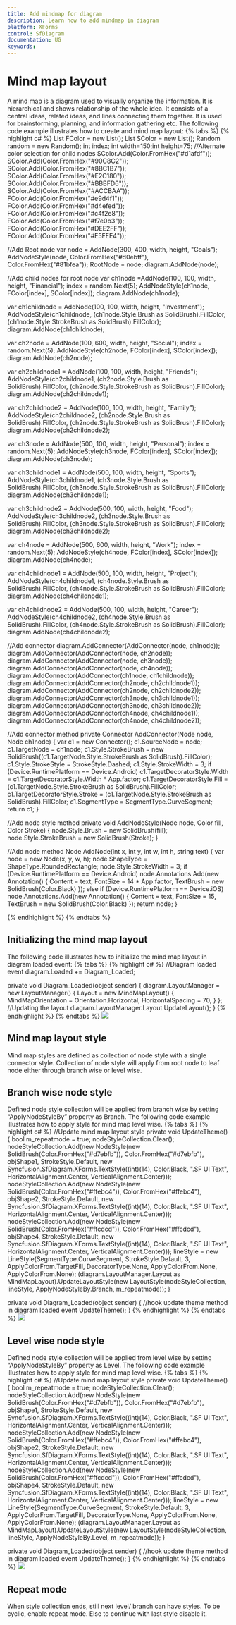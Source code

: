 ```yaml
---
title: Add mindmap for diagram
description: Learn how to add mindmap in diagram
platform: XForms
control: SfDiagram
documentation: UG
keywords: 
---
```

# Mind map layout

A mind map is a diagram used to visually organize the information. It is hierarchical and shows relationship of the whole idea. It consists of a central ideas, related ideas, and lines connecting them together.  It is used for brainstorming, planning, and information gathering etc. The following code example illustrates how to create and mind map layout:
{% tabs %}
{% highlight c# %}
List<Color> FColor = new List<Color>();
List<Color> SColor = new List<Color>();
Random random = new Random();
int index;
int width=150;int height=75;
//Alternate color selection for child nodes
SColor.Add(Color.FromHex("#d1afdf"));
SColor.Add(Color.FromHex("#90C8C2"));
SColor.Add(Color.FromHex("#8BC1B7"));
SColor.Add(Color.FromHex("#E2C180"));
SColor.Add(Color.FromHex("#BBBFD6"));
SColor.Add(Color.FromHex("#ACCBAA"));
FColor.Add(Color.FromHex("#e9d4f1"));
FColor.Add(Color.FromHex("#d4efed"));
FColor.Add(Color.FromHex("#c4f2e8"));
FColor.Add(Color.FromHex("#f7e0b3"));
FColor.Add(Color.FromHex("#DEE2FF"));
FColor.Add(Color.FromHex("#E5FEE4"));

//Add Root node
var node = AddNode(300, 400, width, height, "Goals");
AddNodeStyle(node, Color.FromHex("#d0ebff"), Color.FromHex("#81bfea"));
RootNode = node;
diagram.AddNode(node);

//Add child nodes for root node
var ch1node =AddNode(100, 100, width, height, "Financial");
index = random.Next(5);
AddNodeStyle(ch1node, FColor[index], SColor[index]);
diagram.AddNode(ch1node);

var ch1childnode = AddNode(100, 100, width, height, "Investment");
AddNodeStyle(ch1childnode, (ch1node.Style.Brush as SolidBrush).FillColor, (ch1node.Style.StrokeBrush as SolidBrush).FillColor);
diagram.AddNode(ch1childnode);

var ch2node = AddNode(100, 600, width, height, "Social");
index = random.Next(5);
AddNodeStyle(ch2node, FColor[index], SColor[index]);
diagram.AddNode(ch2node);

var ch2childnode1 = AddNode(100, 100, width, height, "Friends");
AddNodeStyle(ch2childnode1, (ch2node.Style.Brush as SolidBrush).FillColor, (ch2node.Style.StrokeBrush as SolidBrush).FillColor);
diagram.AddNode(ch2childnode1);

var ch2childnode2 = AddNode(100, 100, width, height, "Family");
AddNodeStyle(ch2childnode2, (ch2node.Style.Brush as SolidBrush).FillColor, (ch2node.Style.StrokeBrush as SolidBrush).FillColor);
diagram.AddNode(ch2childnode2);

var ch3node = AddNode(500, 100, width, height, "Personal");
index = random.Next(5);
AddNodeStyle(ch3node, FColor[index], SColor[index]);
diagram.AddNode(ch3node);

var ch3childnode1 = AddNode(500, 100, width, height, "Sports");
AddNodeStyle(ch3childnode1, (ch3node.Style.Brush as SolidBrush).FillColor, (ch3node.Style.StrokeBrush as SolidBrush).FillColor);
diagram.AddNode(ch3childnode1);

var ch3childnode2 = AddNode(500, 100, width, height, "Food");
AddNodeStyle(ch3childnode2, (ch3node.Style.Brush as SolidBrush).FillColor, (ch3node.Style.StrokeBrush as SolidBrush).FillColor);
diagram.AddNode(ch3childnode2);

var ch4node = AddNode(500, 600, width, height, "Work");
index = random.Next(5);
AddNodeStyle(ch4node, FColor[index], SColor[index]);
diagram.AddNode(ch4node);

var ch4childnode1 = AddNode(500, 100, width, height, "Project");
AddNodeStyle(ch4childnode1, (ch4node.Style.Brush as SolidBrush).FillColor, (ch4node.Style.StrokeBrush as SolidBrush).FillColor);
diagram.AddNode(ch4childnode1);

var ch4childnode2 = AddNode(500, 100, width, height, "Career");
AddNodeStyle(ch4childnode2, (ch4node.Style.Brush as SolidBrush).FillColor, (ch4node.Style.StrokeBrush as SolidBrush).FillColor);
diagram.AddNode(ch4childnode2);

//Add connector 
diagram.AddConnector(AddConnector(node, ch1node));
diagram.AddConnector(AddConnector(node, ch2node));
diagram.AddConnector(AddConnector(node, ch3node));
diagram.AddConnector(AddConnector(node, ch4node));
diagram.AddConnector(AddConnector(ch1node, ch1childnode));
diagram.AddConnector(AddConnector(ch2node, ch2childnode1));
diagram.AddConnector(AddConnector(ch2node, ch2childnode2));
diagram.AddConnector(AddConnector(ch3node, ch3childnode1));
diagram.AddConnector(AddConnector(ch3node, ch3childnode2));
diagram.AddConnector(AddConnector(ch4node, ch4childnode1));
diagram.AddConnector(AddConnector(ch4node, ch4childnode2));

//Add connector method 
private Connector AddConnector(Node node, Node ch1node)
{
    var c1 = new Connector();
    c1.SourceNode = node;
    c1.TargetNode = ch1node;
    c1.Style.StrokeBrush = new SolidBrush((c1.TargetNode.Style.StrokeBrush as SolidBrush).FillColor);
    c1.Style.StrokeStyle = StrokeStyle.Dashed;
    c1.Style.StrokeWidth = 3;
if (Device.RuntimePlatform == Device.Android)
    c1.TargetDecoratorStyle.Width = c1.TargetDecoratorStyle.Width * App.factor;
    c1.TargetDecoratorStyle.Fill = (c1.TargetNode.Style.StrokeBrush as SolidBrush).FillColor;
    c1.TargetDecoratorStyle.Stroke = (c1.TargetNode.Style.StrokeBrush as SolidBrush).FillColor;
    c1.SegmentType = SegmentType.CurveSegment;
     return c1;
}

//Add node style method
private void AddNodeStyle(Node node, Color fill, Color Stroke)
{
    node.Style.Brush = new SolidBrush(fill);
    node.Style.StrokeBrush = new SolidBrush(Stroke);
}

//Add node method 
Node AddNode(int x, int y, int w, int h, string text)
{
            var node = new Node(x, y, w, h);
            node.ShapeType = ShapeType.RoundedRectangle;
            node.Style.StrokeWidth = 3;
            if (Device.RuntimePlatform == Device.Android)
                node.Annotations.Add(new Annotation() { Content = text, FontSize = 14 * App.factor, TextBrush = new SolidBrush(Color.Black) });
            else if (Device.RuntimePlatform == Device.iOS)
                node.Annotations.Add(new Annotation() { Content = text, FontSize = 15, TextBrush = new SolidBrush(Color.Black) });
            return node;
}

{% endhighlight %}
{% endtabs %}

## Initializing the mind map layout
The following code illustrates how to initialize the mind map layout in diagram loaded event:
{% tabs %}
{% highlight c# %}
//Diagram loaded event
diagram.Loaded += Diagram_Loaded;

private void Diagram_Loaded(object sender)
{
      diagram.LayoutManager = new LayoutManager()
      {
         Layout = new MindMapLayout()
         {
            MindMapOrientation = Orientation.Horizontal,
            HorizontalSpacing = 70,
         }
      };
      //Updating the layout
      diagram.LayoutManager.Layout.UpdateLayout();
}
{% endhighlight %}
{% endtabs %}
![](Mindmap_images/Mindmap_img1.jpeg)

## Mind map layout style
Mind map styles are defined as collection of node style with a single connector style. Collection of node style will apply from root node to leaf node either through branch wise or level wise.

## Branch wise node style
Defined node style collection will be applied from branch wise by setting “ApplyNodeStyleBy” property as Branch. The following code example illustrates how to apply style for mind map level wise.
{% tabs %}
{% highlight c# %}
//Update mind map layout style 
private void UpdateTheme()
{
            bool m_repeatmode = true;
            nodeStyleCollection.Clear();
            nodeStyleCollection.Add(new NodeStyle(new SolidBrush(Color.FromHex("#d7ebfb")), Color.FromHex("#d7ebfb"), objShape1, StrokeStyle.Default,
            new Syncfusion.SfDiagram.XForms.TextStyle((int)(14), Color.Black, ".SF UI Text", HorizontalAlignment.Center, VerticalAlignment.Center)));
            nodeStyleCollection.Add(new NodeStyle(new SolidBrush(Color.FromHex("#ffebc4")), Color.FromHex("#ffebc4"), objShape2, StrokeStyle.Default,
            new Syncfusion.SfDiagram.XForms.TextStyle((int)(14), Color.Black, ".SF UI Text", HorizontalAlignment.Center, VerticalAlignment.Center)));
            nodeStyleCollection.Add(new NodeStyle(new SolidBrush(Color.FromHex("#ffcdcd")), Color.FromHex("#ffcdcd"), objShape4, StrokeStyle.Default,
            new Syncfusion.SfDiagram.XForms.TextStyle((int)(14), Color.Black, ".SF UI Text", HorizontalAlignment.Center, VerticalAlignment.Center)));
            lineStyle = new LineStyle(SegmentType.CurveSegment, StrokeStyle.Default, 3, ApplyColorFrom.TargetFill, DecoratorType.None, ApplyColorFrom.None, ApplyColorFrom.None);
            (diagram.LayoutManager.Layout as MindMapLayout).UpdateLayoutStyle(new LayoutStyle(nodeStyleCollection, lineStyle, ApplyNodeStyleBy.Branch, m_repeatmode));
 }

 private void Diagram_Loaded(object sender)
 {
            //hook update theme method in diagram loaded event 
            UpdateTheme();
 }
{% endhighlight %}
{% endtabs %}
![](Mindmap_images/Mindmap_img2.jpeg)

## Level wise node style
Defined node style collection will be applied from level wise by setting “ApplyNodeStyleBy” property as Level. The following code example illustrates how to apply style for mind map level wise.
{% tabs %}
{% highlight c# %}
//Update mind map layout style 
private void UpdateTheme()
{
            bool m_repeatmode = true;
            nodeStyleCollection.Clear();
            nodeStyleCollection.Add(new NodeStyle(new SolidBrush(Color.FromHex("#d7ebfb")), Color.FromHex("#d7ebfb"), objShape1, StrokeStyle.Default,
            new Syncfusion.SfDiagram.XForms.TextStyle((int)(14), Color.Black, ".SF UI Text", HorizontalAlignment.Center, VerticalAlignment.Center)));
            nodeStyleCollection.Add(new NodeStyle(new SolidBrush(Color.FromHex("#ffebc4")), Color.FromHex("#ffebc4"), objShape2, StrokeStyle.Default,
            new Syncfusion.SfDiagram.XForms.TextStyle((int)(14), Color.Black, ".SF UI Text", HorizontalAlignment.Center, VerticalAlignment.Center)));
            nodeStyleCollection.Add(new NodeStyle(new SolidBrush(Color.FromHex("#ffcdcd")), Color.FromHex("#ffcdcd"), objShape4, StrokeStyle.Default,
            new Syncfusion.SfDiagram.XForms.TextStyle((int)(14), Color.Black, ".SF UI Text", HorizontalAlignment.Center, VerticalAlignment.Center)));
            lineStyle = new LineStyle(SegmentType.CurveSegment, StrokeStyle.Default, 3, ApplyColorFrom.TargetFill, DecoratorType.None, ApplyColorFrom.None, ApplyColorFrom.None);
            (diagram.LayoutManager.Layout as MindMapLayout).UpdateLayoutStyle(new LayoutStyle(nodeStyleCollection, lineStyle, ApplyNodeStyleBy.Level, m_repeatmode));
 }

private void Diagram_Loaded(object sender)
{
            //hook update theme method in diagram loaded event 
            UpdateTheme();
}
{% endhighlight %}
{% endtabs %}
![](Mindmap_images/Mindmap_img3.jpeg)

## Repeat mode
When style collection ends, still next level/ branch can have styles. To be cyclic, enable repeat mode. Else to continue with last style disable it.  


